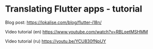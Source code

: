 # Translating Flutter apps - tutorial

Blog post: https://lokalise.com/blog/flutter-i18n/

Video tutorial (en) https://www.youtube.com/watch?v=RBLqetMSHMM

Video tutorial (ru) https://youtu.be/YCU830fNpUY
